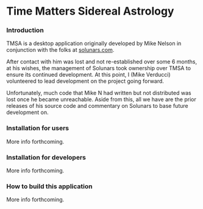# Time Matters Sidereal Astrology
### Introduction
TMSA is a desktop application originally developed by Mike Nelson in conjunction with the folks at [solunars.com](https://solunars.com).

After contact with him was lost and not re-established over some 6 months, at his wishes, the management of Solunars took ownership
over TMSA to ensure its continued development. At this point, I (Mike Verducci) volunteered to lead development on the project going forward.

Unfortunately, much code that Mike N had written but not distributed was lost once he became unreachable.
Aside from this, all we have are the prior releases of his source code and commentary on Solunars to base future development on.

### Installation for users
More info forthcoming.

### Installation for developers
More info forthcoming.

### How to build this application
More info forthcoming.